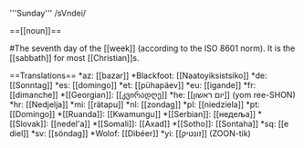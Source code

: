 '''Sunday''' /sVndei/

==[[noun]]==

#The seventh day of the [[week]] (according to the ISO 8601 norm). It is the [[sabbath]] for most [[Christian]]s.

==Translations==
*az: [[bazar]]
*Blackfoot: [[Naatoyiksistsiko]]
*de: [[Sonntag]]
*es: [[domingo]]
*et: [[pühapäev]]
*eu: [[igande]]
*fr: [[dimanche]]
*[[Georgian]]: [[კვირადღე]]
*he: [[יום ראשון]] (yom ree-SHON)
*hr: [[Nedjelja]]
*mi: [[rätapu]]
*nl: [[zondag]]
*pl: [[niedziela]]
*pt: [[Domingo]]
*[[Ruanda]]: [[Kwamungu]]
*[[Serbian]]: [[недеља]]
*[[Slovak]]: [[nedel'a]]
*[[Somali]]: [[Axad]]
*[[Sotho]]: [[Sontaha]]
*sq: [[e diel]]
*sv: [[söndag]]
*Wolof: [[Dibéer]]
*yi: [[זונטיק]] (ZOON-tik)